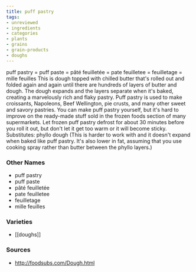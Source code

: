 ```yaml
---
title: puff pastry
tags:
- unreviewed
- ingredients
- categories
- plants
- grains
- grain-products
- doughs
---
```

puff pastry = puff paste = pâté feuilletée = pate feuilletee = feuilletage = mille feuilles This is dough topped with chilled butter that's rolled out and folded again and again until there are hundreds of layers of butter and dough. The dough expands and the layers separate when it's baked, creating a marvelously rich and flaky pastry. Puff pastry is used to make croissants, Napoleons, Beef Wellington, pie crusts, and many other sweet and savory pastries. You can make puff pastry yourself, but it's hard to improve on the ready-made stuff sold in the frozen foods section of many supermarkets. Let frozen puff pastry defrost for about 30 minutes before you roll it out, but don't let it get too warm or it will become sticky. Substitutes: phyllo dough (This is harder to work with and it doesn't expand when baked like puff pastry. It's also lower in fat, assuming that you use cooking spray rather than butter between the phyllo layers.)

### Other Names

* puff pastry
* puff paste
* pâté feuilletée
* pate feuilletee
* feuilletage
* mille feuilles

### Varieties

* [[doughs]]

### Sources
* http://foodsubs.com/Dough.html
